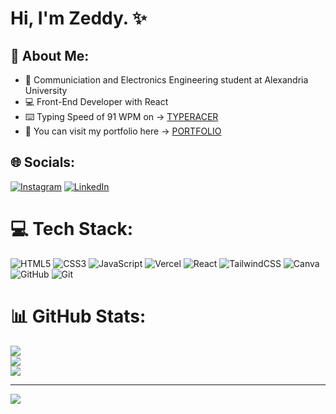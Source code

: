 # Hi, I'm Zeddy. ✨ 

## 💫 About Me:
- 🏫 Communiciation and Electronics Engineering student at Alexandria University
- 💻 Front-End Developer with React
- ⌨️ Typing Speed of 91 WPM on → [TYPERACER](https://data.typeracer.com/pit/profile?user=zeddy_forreal)
- 📂 You can visit my portfolio here → [PORTFOLIO](https://www.instagram.com/zeddy.forreal/)


## 🌐 Socials:
[![Instagram](https://img.shields.io/badge/Instagram-%23E4405F.svg?logo=Instagram&logoColor=white)](https://instagram.com/zeddy.forreal) [![LinkedIn](https://img.shields.io/badge/LinkedIn-%230077B5.svg?logo=linkedin&logoColor=white)](https://linkedin.com/in/zeddy-forreal) 

# 💻 Tech Stack:
 ![HTML5](https://img.shields.io/badge/html5-%23E34F26.svg?style=for-the-badge&logo=html5&logoColor=white) ![CSS3](https://img.shields.io/badge/css3-%231572B6.svg?style=for-the-badge&logo=css3&logoColor=white) ![JavaScript](https://img.shields.io/badge/javascript-%23323330.svg?style=for-the-badge&logo=javascript&logoColor=%23F7DF1E) ![Vercel](https://img.shields.io/badge/vercel-%23000000.svg?style=for-the-badge&logo=vercel&logoColor=white) ![React](https://img.shields.io/badge/react-%2320232a.svg?style=for-the-badge&logo=react&logoColor=%2361DAFB) ![TailwindCSS](https://img.shields.io/badge/tailwindcss-%2338B2AC.svg?style=for-the-badge&logo=tailwind-css&logoColor=white) ![Canva](https://img.shields.io/badge/Canva-%2300C4CC.svg?style=for-the-badge&logo=Canva&logoColor=white) ![GitHub](https://img.shields.io/badge/github-%23121011.svg?style=for-the-badge&logo=github&logoColor=white) ![Git](https://img.shields.io/badge/git-%23F05033.svg?style=for-the-badge&logo=git&logoColor=white)
 
# 📊 GitHub Stats:
![](https://github-readme-stats.vercel.app/api?username=Zeddy-Forreal&theme=dark&hide_border=false&include_all_commits=false&count_private=false)<br/>
![](https://nirzak-streak-stats.vercel.app/?user=Zeddy-Forreal&theme=dark&hide_border=false)<br/>
![](https://github-readme-stats.vercel.app/api/top-langs/?username=Zeddy-Forreal&theme=dark&hide_border=false&include_all_commits=false&count_private=false&layout=compact)

---
[![](https://visitcount.itsvg.in/api?id=Zeddy-Forreal&icon=0&color=0)](https://visitcount.itsvg.in)

<!-- Proudly created with GPRM ( https://gprm.itsvg.in ) -->

<!-- Proudly created with GPRM ( https://gprm.itsvg.in ) -->
